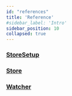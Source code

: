 ```yaml
---
id: "references"
title: 'Reference'
#sidebar_label: 'Intro'
sidebar_position: 10
collapsed: true
---
```


### [StoreSetup](references/store-setup)
### [Store](references/store)
### [Watcher](references/watcher)

